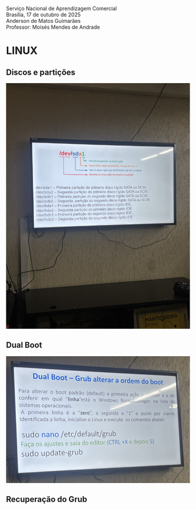 Serviço Nacional de Aprendizagem Comercial  
Brasília, 17 de outubro de 2025  
Anderson de Matos Guimarães  
Professor: Moisés Mendes de Andrade

# LINUX

## Discos e partições

![Discos e partições](aula30.jpeg)

## Dual Boot

![Dual boot](aula30_2.jpeg)

## Recuperação do Grub

